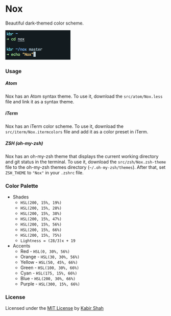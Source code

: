 # Nox

Beautiful dark-themed color scheme.

![Nox](https://github.com/kbrsh/nox/raw/master/img/Nox.png)

### Usage

##### Atom

Nox has an Atom syntax theme. To use it, download the `src/atom/Nox.less` file and link it as a syntax theme.

##### iTerm

Nox has an iTerm color scheme. To use it, download the `src/iterm/Nox.itermcolors` file and add it as a color preset in iTerm.

##### ZSH (oh-my-zsh)

Nox has an oh-my-zsh theme that displays the current working directory and git status in the terminal. To use it, download the `src/zsh/Nox.zsh-theme` file to the oh-my-zsh themes directory (`~/.oh-my-zsh/themes`). After that, set `ZSH_THEME` to `"Nox"` in your `.zshrc` file.

### Color Palette

* Shades
  * `HSL(200, 15%, 19%)`
  * `HSL(200, 15%, 28%)`
  * `HSL(200, 15%, 38%)`
  * `HSL(200, 15%, 47%)`
  * `HSL(200, 15%, 56%)`
  * `HSL(200, 15%, 66%)`
  * `HSL(200, 15%, 75%)`
  * `Lightness = (28/3)x + 19`
* Accents
  * Red - `HSL(0, 30%, 56%)`
  * Orange - `HSL(30, 30%, 56%)`
  * Yellow - `HSL(50, 45%, 66%)`
  * Green - `HSL(100, 30%, 66%)`
  * Cyan - `HSL(175, 15%, 66%)`
  * Blue - `HSL(200, 30%, 66%)`
  * Purple - `HSL(300, 15%, 66%)`

### License

Licensed under the [MIT License](https://kbrsh.github.io/license) by [Kabir Shah](https://kabir.sh)
